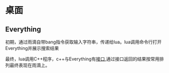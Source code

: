 # 桌面

## Everything

初期，通过雨滴自带bang指令获取输入字符串，传递给lua。lua调用命令行打开Everything并展示搜索结果

最终，lua调用C++程序，c++与Everything有[接口](https://www.voidtools.com/zh-cn/support/everything/sdk/ipc_c_example/),通过接口返回的结果按常用排列最终表现在雨滴上。



